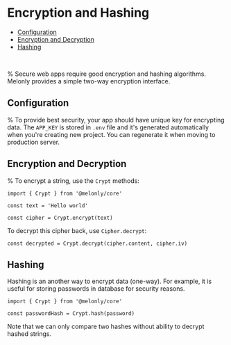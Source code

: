 <!-- omit in toc -->
# Encryption and Hashing

- [Configuration](#configuration)
- [Encryption and Decryption](#encryption-and-decryption)
- [Hashing](#hashing)

<br>

% Secure web apps require good encryption and hashing algorithms. Melonly provides a simple two-way encryption interface.

## Configuration

% To provide best security, your app should have unique key for encrypting data. The `APP_KEY` is stored in `.env` file and it's generated automatically when you're creating new project. You can regenerate it when moving to production server.

## Encryption and Decryption

% To encrypt a string, use the `Crypt` methods:

```
import { Crypt } from '@melonly/core'

const text = 'Hello world'

const cipher = Crypt.encrypt(text)
```

To decrypt this cipher back, use `Cipher.decrypt`:

```
const decrypted = Crypt.decrypt(cipher.content, cipher.iv)
```

## Hashing

Hashing is an another way to encrypt data (one-way). For example, it is useful for storing passwords in database for security reasons.

```
import { Crypt } from '@melonly/core'

const passwordHash = Crypt.hash(password)
```

Note that we can only compare two hashes without ability to decrypt hashed strings.
